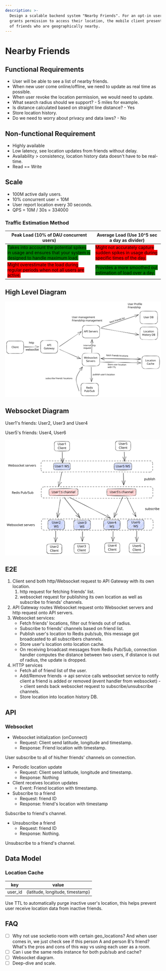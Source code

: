 ```yaml
---
description: >-
  Design a scalable backend system "Nearby Friends". For an opt-in user who
  grants permission to access their location, the mobile client presents a list
  of friends who are geographically nearby.
---
```


# Nearby Friends

## Functional Requirements

* User will be able to see a list of nearby friends.
* When new user come online/offline, we need to update as real time as possible.
* When user revoke the location permission, we would need to update.
* What search radius should we support? - 5 miles for example.
* Is distance calculated based on straight line distance? - Yes
* Store location history.
* Do we need to worry about privacy and data laws? - No

## Non-functional Requirement

* Highly available
* Low latency, see location updates from friends without delay.
* Availability > consistency, location history data doesn't have to be real-time.
* Read == Write

## Scale

* 100M active daily users.&#x20;
* 10% concurrent user = 10M
* User report location every 30 seconds.
* QPS = 10M / 30s = 334000

### Traffic Estimation Method

| Peak Load (10% of DAU concurrent users)                                                                                                                        | Average Load (Use 10^5 sec a day as divider)                                                                                     |
| -------------------------------------------------------------------------------------------------------------------------------------------------------------- | -------------------------------------------------------------------------------------------------------------------------------- |
| <mark style="background-color:green;">Takes into account the potential spikes in usage and ensures that your system is designed to handle maximum load.</mark> | <mark style="background-color:red;">Might not accurately capture sudden spikes in usage during specific times of the day.</mark> |
| <mark style="background-color:red;">Might overestimate the load during regular periods when not all users are active.</mark>                                   | <mark style="background-color:green;">Provides a more smoothed out estimation of load over a day.</mark>                         |

## High Level Diagram

<img src="../../.gitbook/assets/file.excalidraw (2).svg" alt="Architecture" class="gitbook-drawing">

## Websocket Diagram

User1's friends: User2, User3 and User4

User5's friends: User4, User6

<img src="../../.gitbook/assets/file.excalidraw (3).svg" alt="" class="gitbook-drawing">

## E2E

1. Client send both http/Websocket request to API Gateway with its own location.
   1. http request for fetching friends' list.
   2. websocket request for publishing its own location as well as subscribe to friends' channels.
2. API Gateway routes Websocket request onto Websocket servers and http request onto API servers.
3. Websocket services:
   * Fetch friends' locations, filter out friends out of radius.
   * Subscribe to friends' channels based on friend list.
   * Publish user's location to Redis pub/sub, this message got broadcasted to all subscribers channels.
   * Store user's location onto location cache.
   * On receiving broadcast messages from Redis Pub/Sub, connection handler computes the distance between two users, if distance is out of radius, the update is dropped.
4. HTTP services
   * Fetch all of friend list of the user.
   * Add/Remove friends -> api service calls websocket service to notify client a friend is added or removed (event handler from websocket) -> client sends back websocket request to subscribe/unsubscribe channels.
   * Store location into location history DB.

## API

### Websocket

* Websocket initialization (onConnect)
  * Request: Client send latitude, longitude and timestamp.
  * Response: Friend location with timestamp.

&#x20;   User subscribe to all of his/her friends' channels on connection.

* Periodic location update
  * Request: Client send latitude, longitude and timestamp.
  * Response: Nothing
* Client receives location updates
  * Event: Friend location with timestamp.
* Subscribe to a friend
  * Request: friend ID
  * Response: friend's location with timestamp

&#x20;   Subscribe to friend's channel.

* Unsubscribe a friend
  * Request: friend ID
  * Response: Nothing.

&#x20;   Unsubscribe to a friend's channel.

## Data Model

### Location Cache

| key      | value                            |
| -------- | -------------------------------- |
| user\_id | {latitude, longitude, timestamp} |

Use TTL to automatically purge inactive user's location, this helps prevent user receive location data from inactive friends.



## FAQ

* [ ] Why not use socketio room with certain geo\_locations? And when user comes in, we just check see if this person A and person B's friend? What's the pros and cons of this way vs using each user as a room.
* [ ] Can i use the same redis instance for both pub/sub and cache?
* [ ] Websocket diagram.
* [ ] Deep-dive and scale.
